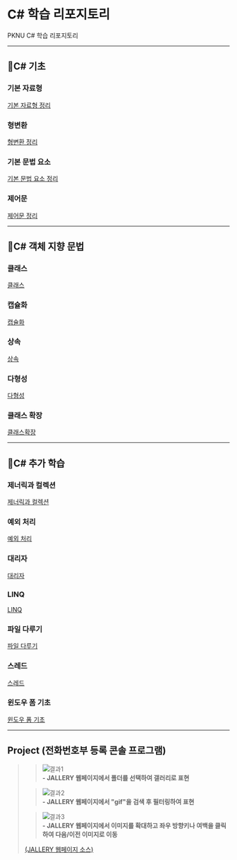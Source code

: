 # C# 학습 리포지토리

PKNU C# 학습 리포지토리

------------------------
## 📕C# 기초

### 기본 자료형
[기본 자료형 정리](01_HTML)
### 형변환
[형변환 정리](01_HTML)
### 기본 문법 요소
[기본 문법 요소 정리](01_HTML)
### 제어문
[제어문 정리](01_HTML)

------------------------
## 📙C# 객체 지향 문법

### 클래스
[클래스](01_HTML)
### 캡슐화
[캡슐화](01_HTML)
### 상속
[상속](01_HTML)
### 다형성
[다형성](01_HTML)
### 클래스 확장
[클래스확장](01_HTML)

------------------------
## 📗C# 추가 학습

### 제너릭과 컬렉션
[제너릭과 컬렉션](01_HTML)
### 예외 처리
[예외 처리](01_HTML)
### 대리자
[대리자](01_HTML)
### LINQ
[LINQ](01_HTML)
### 파일 다루기
[파일 다루기](01_HTML)
### 스레드
[스레드](01_HTML)
### 윈도우 폼 기초
[윈도우 폼 기초](01_HTML)

------------------------
## Project (전화번호부 등록 콘솔 프로그램)


>>![결과1](ref_images/intro_page.png "전체 웹페이지")  
>>**- JALLERY 웹페이지에서 폴더를 선택하여 갤러리로 표현**
>     
>           
>     
>>![결과2](ref_images/search_page.png "웹페이지 검색")  
>>**- JALLERY 웹페이지에서 "gif"을 검색 후 필터링하여 표현**
>   
>   
>     
>>![결과3](ref_images/move_page.png "웹페이지 이동")  
>>**- JALLERY 웹페이지에서 이미지를 확대하고 좌우 방향키나 여백을 클릭하여 다음/이전 이미지로 이동**
>   
>         
>   
>[(JALLERY 웹페이지 소스)](04_PROJECT)

